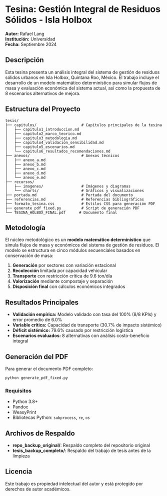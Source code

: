 # Tesina: Gestión Integral de Residuos Sólidos - Isla Holbox

**Autor:** Rafael Lang  
**Institución:** Universidad  
**Fecha:** Septiembre 2024

## Descripción

Esta tesina presenta un análisis integral del sistema de gestión de residuos sólidos urbanos en Isla Holbox, Quintana Roo, México. El trabajo incluye el desarrollo de un modelo matemático determinístico para simular flujos de masa y evaluación económica del sistema actual, así como la propuesta de 8 escenarios alternativos de mejora.

## Estructura del Proyecto

```
tesis/
├── capitulos/                    # Capítulos principales de la tesina
│   ├── capitulo1_introduccion.md
│   ├── capitulo2_marco_teorico.md
│   ├── capitulo3_metodologia.md
│   ├── capitulo4_validacion_sensibilidad.md
│   ├── capitulo5_escenarios.md
│   └── capitulo6_resultados_recomendaciones.md
├── anexos/                       # Anexos técnicos
│   ├── anexo_a.md
│   ├── anexo_b.md
│   ├── anexo_c.md
│   ├── anexo_d.md
│   └── anexo_e.md
├── recursos/
│   ├── imagenes/                 # Imágenes y diagramas
│   └── charts/                   # Gráficos y visualizaciones
├── portada.md                    # Portada del documento
├── referencias.md                # Referencias bibliográficas
├── formato_tesina.css            # Estilos CSS para generación PDF
├── generate_pdf_fixed.py         # Script de generación PDF
└── TESINA_HOLBOX_FINAL.pdf      # Documento final
```

## Metodología

El núcleo metodológico es un **modelo matemático determinístico** que simula flujos de masa y económicos del sistema de gestión de residuos. El modelo se estructura en cinco módulos secuenciales basados en conservación de masa:

1. **Generación** por sectores con variación estacional
2. **Recolección** limitada por capacidad vehicular  
3. **Transporte** con restricción crítica de 9.6 ton/día
4. **Valorización** mediante compostaje y separación
5. **Disposición final** con cálculos económicos integrados

## Resultados Principales

- **Validación empírica:** Modelo validado con tasa del 100% (8/8 KPIs) y error promedio de 6.0%
- **Variable crítica:** Capacidad de transporte (30.7% de impacto sistémico)
- **Déficit sistémico:** 79.6% causado por restricción logística
- **Escenarios evaluados:** 8 alternativas con análisis costo-beneficio integral

## Generación del PDF

Para generar el documento PDF completo:

```bash
python generate_pdf_fixed.py
```

### Requisitos

- Python 3.8+
- Pandoc
- WeasyPrint
- Bibliotecas Python: `subprocess`, `re`, `os`

## Archivos de Respaldo

- **repo_backup_original/**: Respaldo completo del repositorio original
- **tesis_backup_completo/**: Respaldo del trabajo de tesis antes de la limpieza

## Licencia

Este trabajo es propiedad intelectual del autor y está protegido por derechos de autor académicos.